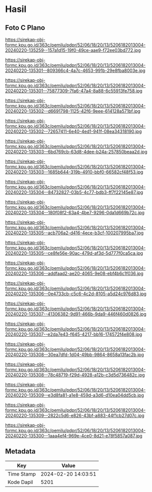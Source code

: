 # Hasil

## Foto C Plano

https://sirekap-obj-formc.kpu.go.id/363c/pemilu/pdpr/52/06/18/20/13/5206182013004-20240220-135259--157a1d15-19f0-49ce-aae9-f72ee03bd772.jpg

https://sirekap-obj-formc.kpu.go.id/363c/pemilu/pdpr/52/06/18/20/13/5206182013004-20240220-135301--809366c4-4a7c-4653-991b-29e8fba8003e.jpg

https://sirekap-obj-formc.kpu.go.id/363c/pemilu/pdpr/52/06/18/20/13/5206182013004-20240220-135301--75877309-7fa6-47a4-8a88-6c55913fe758.jpg

https://sirekap-obj-formc.kpu.go.id/363c/pemilu/pdpr/52/06/18/20/13/5206182013004-20240220-135302--d6691798-1125-42f6-9eee-614128a571bf.jpg

https://sirekap-obj-formc.kpu.go.id/363c/pemilu/pdpr/52/06/18/20/13/5206182013004-20240220-135302--72657411-6e40-4ed1-941f-08ea34318190.jpg

https://sirekap-obj-formc.kpu.go.id/363c/pemilu/pdpr/52/06/18/20/13/5206182013004-20240220-135303--6bd769cb-63d8-4dee-b24a-257850beaa2d.jpg

https://sirekap-obj-formc.kpu.go.id/363c/pemilu/pdpr/52/06/18/20/13/5206182013004-20240220-135303--1685b644-319b-4910-bbf0-66582cf48f53.jpg

https://sirekap-obj-formc.kpu.go.id/363c/pemilu/pdpr/52/06/18/20/13/5206182013004-20240220-135304--84732827-03b5-4c77-bdb3-ff7f22145e87.jpg

https://sirekap-obj-formc.kpu.go.id/363c/pemilu/pdpr/52/06/18/20/13/5206182013004-20240220-135304--180f08f2-63a4-4be7-9296-0da1d669b72c.jpg

https://sirekap-obj-formc.kpu.go.id/363c/pemilu/pdpr/52/06/18/20/13/5206182013004-20240220-135305--acb706a2-d416-4ece-b3cf-100207995ba7.jpg

https://sirekap-obj-formc.kpu.go.id/363c/pemilu/pdpr/52/06/18/20/13/5206182013004-20240220-135305--ce8fe56e-90ac-479d-af3d-5d777f0ca5ca.jpg

https://sirekap-obj-formc.kpu.go.id/363c/pemilu/pdpr/52/06/18/20/13/5206182013004-20240220-135306--addfaad2-ae20-4065-9e08-ebf4b6c1f036.jpg

https://sirekap-obj-formc.kpu.go.id/363c/pemilu/pdpr/52/06/18/20/13/5206182013004-20240220-135306--0e4733cb-c5c6-4c2d-8105-a5d24c976d83.jpg

https://sirekap-obj-formc.kpu.go.id/363c/pemilu/pdpr/52/06/18/20/13/5206182013004-20240220-135307--41306382-9d91-466b-9da9-446f460d0826.jpg

https://sirekap-obj-formc.kpu.go.id/363c/pemilu/pdpr/52/06/18/20/13/5206182013004-20240220-135307--e2da7e43-f645-4217-bb16-174572f4e808.jpg

https://sirekap-obj-formc.kpu.go.id/363c/pemilu/pdpr/52/06/18/20/13/5206182013004-20240220-135308--30ea7dfd-1d04-49bb-9864-8658a13fac2b.jpg

https://sirekap-obj-formc.kpu.go.id/363c/pemilu/pdpr/52/06/18/20/13/5206182013004-20240220-135308--78c48719-f29d-4928-a12b-c3d5d736482c.jpg

https://sirekap-obj-formc.kpu.go.id/363c/pemilu/pdpr/52/06/18/20/13/5206182013004-20240220-135309--e3d8fa81-a1e8-459d-a3d6-d10ea04dd5cb.jpg

https://sirekap-obj-formc.kpu.go.id/363c/pemilu/pdpr/52/06/18/20/13/5206182013004-20240220-135309--2822c5d6-e826-43bf-a883-44f1cb27d07c.jpg

https://sirekap-obj-formc.kpu.go.id/363c/pemilu/pdpr/52/06/18/20/13/5206182013004-20240220-135300--1aaa4ef4-969e-4ce0-8d21-e78f5857a087.jpg


## Metadata

| Key        | Value               |
| ---------- | ------------------- |
| Time Stamp | 2024-02-20 14:03:51 |
| Kode Dapil | 5201                |



